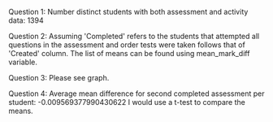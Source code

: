 Question 1:
Number distinct students with both assessment and activity data: 1394

Question 2:
Assuming 'Completed' refers to the students that attempted all questions in the assessment and order tests were taken follows that of 'Created' column.
The list of means can be found using mean_mark_diff variable.

Question 3:
Please see graph.

Question 4:
Average mean difference for second completed assessment per student: -0.009569377990430622
I would use a t-test to compare the means.
